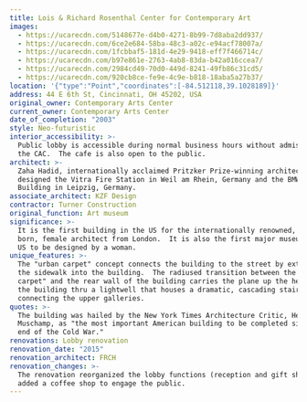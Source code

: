 ```yaml
---
title: Lois & Richard Rosenthal Center for Contemporary Art
images:
  - https://ucarecdn.com/5148677e-d4b0-4271-8b99-7d8aba2dd937/
  - https://ucarecdn.com/6ce2e684-58ba-48c3-a02c-e94acf78007a/
  - https://ucarecdn.com/1fcbbaf5-181d-4e29-9418-eff7f466714c/
  - https://ucarecdn.com/b97e861e-2763-4ab8-83da-b42a016ccea7/
  - https://ucarecdn.com/2984cd49-70d0-449d-8241-49fb86c31cd5/
  - https://ucarecdn.com/920cb8ce-fe9e-4c9e-b818-18aba5a27b37/
location: '{"type":"Point","coordinates":[-84.512118,39.1028189]}'
address: 44 E 6th St, Cincinnati, OH 45202, USA
original_owner: Contemporary Arts Center
current_owner: Contemporary Arts Center
date_of_completion: "2003"
style: Neo-futuristic
interior_accessibility: >-
  Public lobby is accessible during normal business hours without admission to
  the CAC.  The cafe is also open to the public.
architect: >-
  Zaha Hadid, internationally acclaimed Pritzker Prize-winning architect who
  designed the Vitra Fire Station in Weil am Rhein, Germany and the BMW Central
  Building in Leipzig, Germany.
associate_architect: KZF Design
contractor: Turner Construction
original_function: Art museum
significance: >-
  It is the first building in the US for the internationally renowned, Iraqi
  born, female architect from London.  It is also the first major museum in the
  US to be designed by a woman.
unique_features: >-
  The "urban carpet" concept connects the building to the street by extending
  the sidewalk into the building.  The radiused transition between the "urban
  carpet" and the rear wall of the building carries the plane up the height of
  the building thru a lightwell that houses a dramatic, cascading stair
  connecting the upper galleries.
quotes: >-
  The building was hailed by the New York Times Architecture Critic, Herbert
  Muschamp, as "the most important American building to be completed since the
  end of the Cold War."
renovations: Lobby renovation
renovation_date: "2015"
renovation_architect: FRCH
renovation_changes: >-
  The renovation reorganized the lobby functions (reception and gift shop) and
  added a coffee shop to engage the public.
---
```

